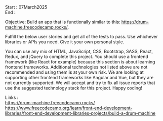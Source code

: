 Start : 07March2025</br>
End : </br>

Objective: Build an app that is functionally similar to this: https://drum-machine.freecodecamp.rocks/.

Fulfill the below user stories and get all of the tests to pass. Use whichever libraries or APIs you need. Give it your own personal style.

You can use any mix of HTML, JavaScript, CSS, Bootstrap, SASS, React, Redux, and jQuery to complete this project. You should use a frontend framework (like React for example) because this section is about learning frontend frameworks. Additional technologies not listed above are not recommended and using them is at your own risk. We are looking at supporting other frontend frameworks like Angular and Vue, but they are not currently supported. We will accept and try to fix all issue reports that use the suggested technology stack for this project. Happy coding!

Links : </br>
https://drum-machine.freecodecamp.rocks/ </br>
https://www.freecodecamp.org/learn/front-end-development-libraries/front-end-development-libraries-projects/build-a-drum-machine
</br>
